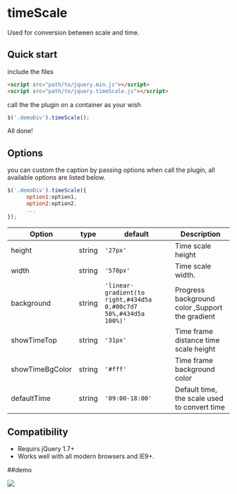 # timeScale

Used for conversion between scale and time.

## Quick start

include the files

```html
<script src="path/to/jquery.min.js"></script>
<script src="path/to/jquery.timeScale.js"></script>
```

call the the plugin on a container as your wish
```js
$('.demoDiv').timeScale();
```
All done!


## Options


you can custom the caption by passing options when call the plugin, all available options are listed below.

```js
$('.demoDiv').timeScale({
      option1:option1,
      option2:option2,
      ...
});
```

| Option          | type          | default          | Description                                      |
|-----------------|---------------|------------------|--------------------------------------------------|
| height          | string        | `'27px'`            | Time scale height|
| width          | string        | `'570px'`            | Time scale width.|
| background         | string        | `'linear-gradient(to right,#434d5a 0,#00c7d7 50%,#434d5a 100%)'`          | Progress background color ,Support the gradient     |
| showTimeTop        | string | `'31px'`           |  Time frame distance time scale height             |
| showTimeBgColor       | string        | `'#fff'`           | Time frame background color         |
| defaultTime | string        | `'09:00-18:00'` | Default time, the scale used to convert time            |


## Compatibility

* Requirs jQuery 1.7+
* Works well with all modern browsers and IE9+.

##demo

![](https://raw.githubusercontent.com/wiki/1960492759@qq.com/timeScale/timeScale.gif)
